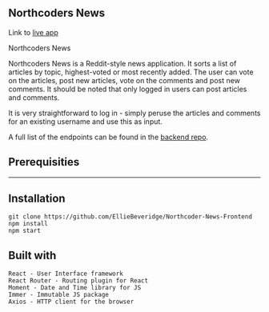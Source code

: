 ## Northcoders News

Link to [live app](http://.priceless-williams-655f96.netlify.com)

Northcoders News

Northcoders News is a Reddit-style news application. It sorts a list of articles by topic, highest-voted or most recently added. The user can vote on the articles, post new articles, vote on the comments and post new comments. It should be noted that only logged in users can post articles and comments.

It is very straightforward to log in - simply peruse the articles and comments for an existing username and use this as input.

A full list of the endpoints can be found in the [backend repo](https://github.com/EllieBeveridge/Northcoder-News-EB).

## Prerequisities

   ****************************************

## Installation

    git clone https://github.com/EllieBeveridge/Northcoder-News-Frontend 
    npm install
    npm start

## Built with

    React - User Interface framework
    React Router - Routing plugin for React
    Moment - Date and Time library for JS
    Immer - Immutable JS package
    Axios - HTTP client for the browser
